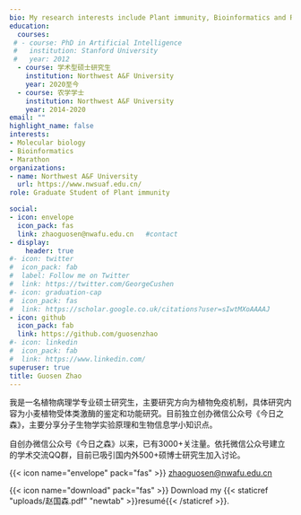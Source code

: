 ```yaml
---
bio: My research interests include Plant immunity, Bioinformatics and Running.
education:
  courses:
 # - course: PhD in Artificial Intelligence
 #   institution: Stanford University
 #   year: 2012
  - course: 学术型硕士研究生
    institution: Northwest A&F University
    year: 2020至今
  - course: 农学学士
    institution: Northwest A&F University
    year: 2014-2020
email: ""
highlight_name: false
interests:
- Molecular biology
- Bioinformatics
- Marathon
organizations:
- name: Northwest A&F University
  url: https://www.nwsuaf.edu.cn/
role: Graduate Student of Plant immunity

social:
- icon: envelope
  icon_pack: fas
  link: zhaoguosen@nwafu.edu.cn   #contact
- display:
    header: true
#- icon: twitter
#  icon_pack: fab
#  label: Follow me on Twitter
#  link: https://twitter.com/GeorgeCushen
#- icon: graduation-cap
#  icon_pack: fas
#  link: https://scholar.google.co.uk/citations?user=sIwtMXoAAAAJ
- icon: github
  icon_pack: fab
  link: https://github.com/guosenzhao
#- icon: linkedin
#  icon_pack: fab
#  link: https://www.linkedin.com/
superuser: true
title: Guosen Zhao
---
```


我是一名植物病理学专业硕士研究生，主要研究方向为植物免疫机制，具体研究内容为小麦植物受体类激酶的鉴定和功能研究。目前独立创办微信公众号《今日之森》，主要分享分子生物学实验原理和生物信息学小知识点。

自创办微信公众号《今日之森》以来，已有3000+关注量。依托微信公众号建立的学术交流QQ群，目前已吸引国内外500+硕博士研究生加入讨论。     

{{< icon name="envelope" pack="fas" >}} zhaoguosen@nwafu.edu.cn

{{< icon name="download" pack="fas" >}} Download my {{< staticref "uploads/赵国森.pdf" "newtab" >}}resumé{{< /staticref >}}.
